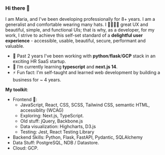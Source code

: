 ### Hi there 👋  
I am Maria, and I've been developing professionally for 8+ years. I am a generalist and comfortable wearing many hats. I 💛💛💛💛 great UX and beautiful, simple, and functional UIs; that is why, as a developer, for my work, I strive to achieve this self-set standard of a **delightful user experience** - accessible, usable, beautiful, secure, performant and valuable.
- 🔭 Past 2 years I've been working with **python**/**flask**/**GCP** stack in an exciting HR SaaS startup.
- 🌱 I’m currently learning **typescript** and **next.js 14**.
- ⚡️ Fun fact: I'm self-taught and learned web development by building a business for ~ 4 years.

**My toolkit**: 

- Frontend 💛:
  - JavaScript, React, CSS, SCSS, Tailwind CSS, semantic HTML, accessiblity (WCAG)
  - Exploring: Next.js, TypeScript.
  - Old stuff: jQuery, Backbone.js
  - Data visualization: Highcharts, D3.js
  - Testing: Jest, React Testing Library
- Backend Skills: Python, Flask, FastAPI, Pydantic, SQLAlchemy
- Data Stuff: PostgreSQL, NDB / Datastore.
- Cloud: GCP.

